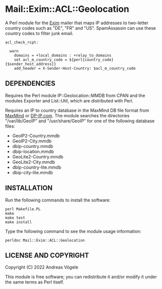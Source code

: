# Mail::Exim::ACL::Geolocation

A Perl module for the [Exim](https://www.exim.org/) mailer that maps IP
addresses to two-letter country codes such as "DE", "FR" and "US".
SpamAssassin can use these country codes to filter junk email.

    acl_check_rcpt:

      warn
        domains = +local_domains : +relay_to_domains
        set acl_m_country_code = ${perl{country_code}{$sender_host_address}}
        add_header = X-Sender-Host-Country: $acl_m_country_code

## DEPENDENCIES

Requires the Perl module IP::Geolocation::MMDB from CPAN and the modules
Exporter and List::Util, which are distributed with Perl.

Requires an IP to country database in the MaxMind DB file format from
[MaxMind](https://www.maxmind.com) or [DP-IP.com](https://db-ip.com/).  The
module searches the directories "/var/lib/GeoIP" and "/usr/share/GeoIP" for one
of the following database files:

* GeoIP2-Country.mmdb
* GeoIP2-City.mmdb
* dbip-country.mmdb
* dbip-location.mmdb
* GeoLite2-Country.mmdb
* GeoLite2-City.mmdb
* dbip-country-lite.mmdb
* dbip-city-lite.mmdb

## INSTALLATION

Run the following commands to install the software:

    perl Makefile.PL
    make
    make test
    make install

Type the following command to see the module usage information:

    perldoc Mail::Exim::ACL::Geolocation

## LICENSE AND COPYRIGHT

Copyright (C) 2022 Andreas Vögele

This module is free software; you can redistribute it and/or modify it under
the same terms as Perl itself.
